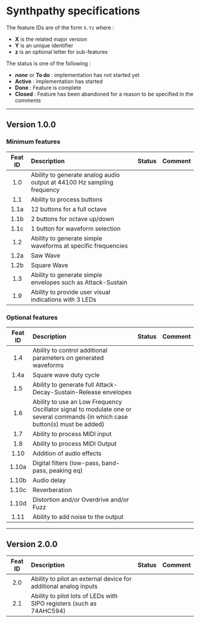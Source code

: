 # Synthpathy specifications

The feature IDs are of the form `X.Yz` where :
- **X** is the related major version
- **Y** is an unique identifier
- **z** is an optional letter for sub-features

The status is one of the following :
- ***none*** or **To do** : implementation has not started yet
- **Active** : implementation has started
- **Done** : Feature is complete
- **Closed** : Feature has been abandoned for a reason to be specified in the comments


----------------------------------------------------------------------------------------------------

## Version 1.0.0

### Minimum features

| Feat ID | Description                                                         | Status | Comment |
|:-------:|:--------------------------------------------------------------------|:------:|:--------|
|1.0      |Ability to generate analog audio output at 44100 Hz sampling frequency
|1.1      |Ability to process buttons
|  1.1a   |12 buttons for a full octave
|  1.1b   |2 buttons for octave up/down
|  1.1c   |1 button for waveform selection
|1.2      |Ability to generate simple waveforms at specific frequencies
|  1.2a   |Saw Wave
|  1.2b   |Square Wave
|1.3      |Ability to generate simple envelopes such as Attack-Sustain
|1.9      |Ability to provide user visual indications with 3 LEDs


### Optional features

| Feat ID | Description                                                         | Status | Comment |
|:-------:|:--------------------------------------------------------------------|:------:|:--------|
|1.4      |Ability to control additional parameters on generated waveforms
|  1.4a   |Square wave duty cycle
|1.5      |Ability to generate full Attack-Decay-Sustain-Release envelopes
|1.6      |Ability to use an Low Frequency Oscillator signal to modulate one or several commands (in which case button(s) must be added)
|1.7      |Ability to process MIDI input
|1.8      |Ability to process MIDI Output
|1.10     |Addition of audio effects
|  1.10a  |Digital filters (low-pass, band-pass, peaking eq)
|  1.10b  |Audio delay
|  1.10c  |Reverberation
|  1.10d  |Distortion and/or Overdrive and/or Fuzz
|1.11     |Ability to add noise to the output


----------------------------------------------------------------------------------------------------

## Version 2.0.0

| Feat ID | Description                                                         | Status | Comment |
|:-------:|:--------------------------------------------------------------------|:------:|:--------|
|2.0      |Ability to pilot an external device for additional analog inputs
|2.1      |Ability to pilot lots of LEDs with SIPO registers (such as 74AHC594)